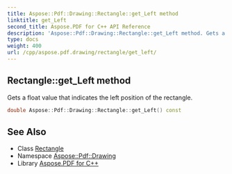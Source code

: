 ```yaml
---
title: Aspose::Pdf::Drawing::Rectangle::get_Left method
linktitle: get_Left
second_title: Aspose.PDF for C++ API Reference
description: 'Aspose::Pdf::Drawing::Rectangle::get_Left method. Gets a float value that indicates the left position of the rectangle in C++.'
type: docs
weight: 400
url: /cpp/aspose.pdf.drawing/rectangle/get_left/
---
```

## Rectangle::get_Left method


Gets a float value that indicates the left position of the rectangle.

```cpp
double Aspose::Pdf::Drawing::Rectangle::get_Left() const
```

## See Also

* Class [Rectangle](../)
* Namespace [Aspose::Pdf::Drawing](../../)
* Library [Aspose.PDF for C++](../../../)
